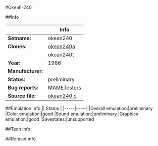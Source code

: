 #Okeah-240

##Info

||Info|
|-----|-----|
|**Setname:**|okean240
|**Clones:**|[okean240a](okean240a.md)
||[okean240t](okean240t.md)
|**Year:**|1986
|**Manufacturer:**|<unknown>
|**Status:**|preliminary
|**Bug reports:**|[MAMETesters](http://mametesters.org/view_all_set.php?type=1&temporary=y&search=okean240.c)
|**Source file:**|[okean240.c](https://github.com/mamedev/mame/blob/master/src/mess/drivers/okean240.c)

##Emulation info
|| Status |
|-----|-----|
|Overall emulation:|preliminary
|Color emulation:|good
|Sound emulation:|preliminary
|Graphics emulation:|good
|Savestates:|unsupported

##Tech info

##Romset info

<!--- START OF EDITED COMMENT DO NOT TOUCH TEXT ABOVE-->
